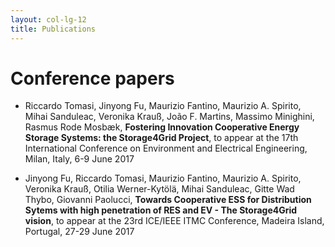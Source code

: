 ```yaml
---
layout: col-lg-12
title: Publications
---
```


# Conference papers

- Riccardo Tomasi, Jinyong Fu, Maurizio Fantino, Maurizio A. Spirito, Mihai Sanduleac, Veronika Krauß, João F. Martins, Massimo Minighini, Rasmus Rode Mosbæk, **Fostering Innovation Cooperative Energy Storage Systems: the Storage4Grid Project**, to appear at the 17th International Conference on Environment and Electrical Engineering, Milan, Italy, 6-9 June 2017

- Jinyong Fu, Riccardo Tomasi, Maurizio Fantino, Maurizio A. Spirito, Veronika Krauß, Otilia Werner-Kytölä, Mihai Sanduleac, Gitte Wad Thybo, Giovanni Paolucci, **Towards Cooperative ESS for Distribution Sytems with high penetration of RES and EV - The Storage4Grid vision**, to appear at the 23rd ICE/IEEE ITMC Conference, Madeira Island, Portugal, 27-29 June 2017 
